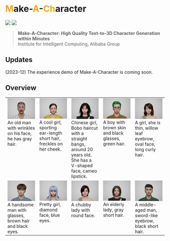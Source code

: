 # <span style="color:orange">M</span>ake-<span style="color:orange">A</span>-<span style="color:orange">Ch</span>aracter
 
<a href='https://human3daigc.github.io/MACH/'><img src='https://img.shields.io/badge/Project-Page-Green'></a>  <a href='https://arxiv.org/pdf/2312.15430.pdf'><img src='https://img.shields.io/badge/Paper-Arxiv-red'></a> 

>**Make-A-Character: High Quality Text-to-3D Character Generation within Minutes**<br>
>Institute for Intelligent Computing, Alibaba Group




## Updates

(2023-12) The experience demo of Make-A-Character is coming soon.
 
## Overview


 

<table style="border: none;">
  <tr>
    <td width="20%" align="left" valign="top">
      <img src="assets/showcases/00.png" alt="图像 1">
      <br>
      An old man with wrinkles on his face, he has gray hair.
    </td>
    <td width="20%" align="left" valign="top">
      <img src="assets/showcases/01.png" alt="图像 2">
      <br>
      A cool girl, sporting ear-length short hair, freckles on her cheek.
    </td>
    <td width="20%" align="left" valign="top">
      <img src="assets/showcases/02.png" alt="图像 3">
      <br>
      Chinese girl, Bobo haircut with a straight bangs, around 20 years old. She has a V-shaped face, cameo lipstick.
    </td>
    <td width="20%" align="left" valign="top">
      <img src="assets/showcases/03.png" alt="图像 4">
      <br>
      A boy with brown skin and black glasses, green hair.
    </td>
    <td width="20%" align="left" valign="top">
      <img src="assets/showcases/04.png" alt="图像 5">
      <br>
      A girl, she is thin, willow leaf eyebrow,  oval face, long curly hair.
    </td>
  </tr>
  <tr>
    <td align="left" valign="top">
      <img src="assets/showcases/10.png" alt="图像 6">
      <br>
      A handsome man with glasses,  brown hair and black eyes.
    </td>
    <td align="left" valign="top">
      <img src="assets/showcases/11.png" alt="图像 7">
      <br>
      Pretty girl, diamond face, blue eyes.
    </td>
    <td align="left" valign="top">
      <img src="assets/showcases/12.png" alt="图像 8">
      <br>
      A chubby lady with round face.
    </td>
    <td align="left" valign="top">
      <img src="assets/showcases/13.png" alt="图像 9">
      <br>
      An elderly lady,  gray short hair.
    </td>
    <td align="left" valign="top">
      <img src="assets/showcases/14.png" alt="图像 10">
      <br>
      A middle-aged man, sword-like eyebrow, black short hair.
    </td>
  </tr>
</table>
 
 

